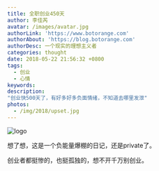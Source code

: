 ```yaml
---
title: 全职创业450天
author: 李佳芮
avatar: /images/avatar.jpg
authorLink: 'https://www.botorange.com'
authorAbout: 'https://blog.botorange.com'
authorDesc: 一个现实的理想主义者
categories: thought
date: 2018-05-22 21:56:32 +0800
tags:
  - 创业
  - 心情
keywords:
description: 
"创业快500天了，有好多好多负面情绪，不知道去哪里发泄"
photos:
  - /img/2018/upset.jpg
---
```



![logo](/img/2018/500-days-for-my-startup.png)

想了想，这是一个负能量爆棚的日记，还是private了。

创业者都挺惨的，也挺孤独的，想不开千万别创业。